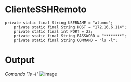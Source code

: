 # ClienteSSHRemoto
```
private static final String USERNAME = "alumno";
    private static final String HOST = "172.16.6.114";
    private static final int PORT = 22;
    private static final String PASSWORD = "********";
    private static final String COMMAND = "ls -l";
```

# Output
*Comando "ls -l"*
![image](https://github.com/user-attachments/assets/e2a23687-d127-4f32-a036-a362adbd514c)
